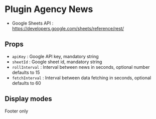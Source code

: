 # Plugin Agency News
* Google Sheets API : https://developers.google.com/sheets/reference/rest/

## Props
* `apiKey` : Google API key, mandatory string
* `sheetId` : Google sheet id, mandatory string
* `rollInterval` : Interval between news in seconds, optional number defaults to 15
* `fetchInterval` : Interval between data fetching in seconds, optional defaults to 60

## Display modes
Footer only
